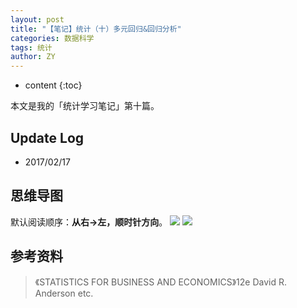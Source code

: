 ```yaml
---
layout: post
title: "【笔记】统计（十）多元回归&回归分析"
categories: 数据科学
tags: 统计
author: ZY
---
```


* content
{:toc}

本文是我的「统计学习笔记」第十篇。




## Update Log
- 2017/02/17

## 思维导图
默认阅读顺序：**从右→左，顺时针方向**。
![](https://raw.githubusercontent.com/woaielf/woaielf.github.io/master/_posts/Pic/1702/170217-1.png)
![](https://raw.githubusercontent.com/woaielf/woaielf.github.io/master/_posts/Pic/1702/170217-2.png)



## 参考资料
> 《STATISTICS FOR BUSINESS AND ECONOMICS》12e David R. Anderson etc.

